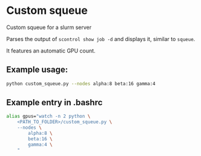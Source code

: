 # Custom squeue
Custom squeue for a slurm server

Parses the output of `scontrol show job -d` and displays it, similar to `squeue`.

It features an automatic GPU count.


## Example usage:
```` bash
python custom_squeue.py --nodes alpha:8 beta:16 gamma:4
````


## Example entry in .bashrc
```` bash
alias gpus="watch -n 2 python \
    <PATH_TO_FOLDER>/custom_squeue.py \
    --nodes \
        alpha:8 \
        beta:16 \
        gamma:4 \
    "
````